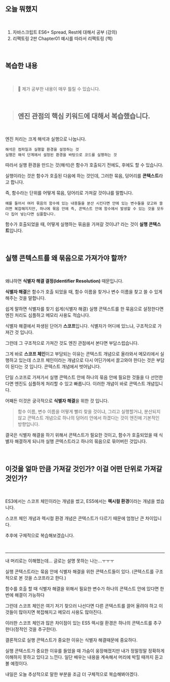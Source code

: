 ## 오늘 뭐했지

<br>

1. 자바스크립트 ES6+ Spread, Rest에 대해서 공부 (강의)
2. 리팩토링 2판 Chapter01 예시를 따라서 리팩토링 (책)

<br>

## 복습한 내용

<br>

> 🚨 제가 공부한 내용이 매우 틀릴 수 있습니다.

<br>

> ## 엔진 관점의 핵심 키워드에 대해서 복습했습니다.

<br>

엔진 처리는 크게 해석과 실행으로 나눕니다.

    해석은 컴파일과 실행할 환경을 설정하는 것
    실행은 해석 단계에서 설정된 환경을 바탕으로 코드를 실행하는 것

따라서 실행 환경을 만드는 것(해석)은 함수가 호출되기 전에도, 후에도 할 수 있습니다.

실행이라는 것은 함수가 호출된 다음에 하는 것인데, 그러한 묶음, 덩어리를 **콘텍스트**라고 합니다.

즉, 함수라는 단위를 어떻게 묶음, 덩어리로 가져갈 것이냐를 말합니다.

    예를 들어서 여러 묶음의 함수에 있는 내용들을 분산 시킨다면 안에 있는 변수들을 갖고와 쓸려면 복잡해지지만, 하나에 묶음 안에 즉, 콘텍스트 안에 함수에서 발생할 수 있는 것을 모두 다 집어 넣는다면 심플합니다.

함수가 호출되었을 때, 어떻게 실행하는 묶음을 가져갈 것이냐? 라는 것이 **실행 콘텍스트**입니다.

<br>

## 실행 콘텍스트를 왜 묶음으로 가져가야 할까?

<br>

왜냐하면 **식별자 해결 결정(Identifier Resolution)** 때문입니다.

**식별자 해결**은 함수가 호출 되었을 때, 함수 이름을 찾거나 변수 이름을 찾고 쓸 수 있게 해주는 것을 말합니다.

쉽게 말하면 식별자를 찾기 쉽게(식별자 해결) 실행 콘텍스트를 한 묶음으로 설정한다면 엔진 처리도 심플하고 메모리 사용도 적습니다.

식별자 해결에서 파생된 단어가 **스코프**입니다. 식별자가 어디에 있느냐, 구조적으로 가져간 것 입니다.

그런데 그 구조적으로 가져간 것도 엔진 관점에서 본다면 부담스럽습니다.

그게 바로 **스코프 체인**이고 부담되는 이유는 콘텍스트 개념으로 올라와서 메모리에서 실행하고 있는데 스코프 체인이라는 개념으로 다시 어딘가에서 끌고와야 한다는 것은 부담이 된다는 것 입니다. 콘텍스트 개념에서 벗어납니다.

단일 스코프로 가져가서 실행 콘텍스트 안에 하나의 묶음 안에 필요한 것들을 다 선언한다면 엔진도 심플하게 처리할 수 있고 빠릅니다. 이러한 개념이 바로 콘텍스트 개념입니다.

어째든 이것은 궁극적으로 **식별자 해결**을 위한 것 입니다.

> 함수 이름, 변수 이름을 어떻게 빨리 찾을 것이냐, 그리고 실행할거냐, 분산되지 않고 콘텍스트 개념으로 하나의 덩어리 안에서 하겠다는 것이 엔진에 기본적인 방향입니다.

결국은 식별자 해결을 하기 위해서 콘텍스트가 필요한 것이고, 함수가 호출되었을 때 식별자 해결하게 되니까 실행 콘텍스트라고 하나의 묶음으로 묶어버린 것입니다.

<br>

## 이것을 얼마 만큼 가져갈 것인가? 이걸 어떤 단위로 가져갈 것인가?

<br>

ES3에서는 스코프 체인이라는 개념을 썼고, ES5에서는 **렉시컬 환경**이라는 개념을 썼습니다.

스코프 체인 개념과 렉시컬 환경 개념은 콘텍스트가 다르기 때문에 엄청난 큰 차이입니다.

추후에 구체적으로 복습해보겠습니다.

<br>

---

내 머리로는 이해했는데... 글로는 설명 못하는 나는...ㅜㅜㅜ

실행 콘텍스트라는 묶음 안에 식별자 해결을 위한 콘텍스트들이 있다. (콘텍스트를 구조적으로 본 것을 스코프라고 한다.)

함수를 호출 할 때 식별자 해결을 위해서 필요한 변수가 하나의 콘텍스트 안에 있다면 한번에 해결이 가능하다

그런데 스코프 체인은 여기 저기 찾으러 나선다면 다른 콘텍스트를 끌어 올려야 하고 이것들이 많아지면 복잡해지고 메모리 사용도 많아진다.

이러한 스코프 체인과 많은 차이점이 있는 ES5 렉시컬 환경은 하나의 콘텍스트를 추구한다(정적인 것을 추구한다).

결론적으로 실행 콘텍스트가 중요한 이유는 식별자 해결때문에 중요하다.

실행 콘텍스트가 중요한 이유를 들었을 때 가슴이 웅장해졌지만 내가 정말정말 정확하게 이해하지 못하고 있다고 느낀다. 일단 배우는 내용을 계속해서 머리에 박힐 때까지 듣고 볼 예정이다.

내일은 오늘 추상적으로 말한 부분을 조금 더 구체적으로 복습해봐야겠다.

